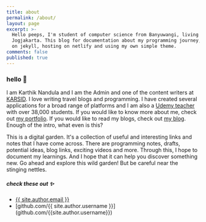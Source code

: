 ```yaml
---
title: about
permalink: /about/
layout: page
excerpt: >-
  Hello peeps, I'm student of computer science from Banyuwangi, living in
  Jogjakarta. This blog for documentation about my programming journey, running
  on jekyll, hosting on netlify and using my own simple theme.
comments: false
published: true
---
```


### hello 👋

I am Karthik Nandula and I am the Admin and one of the content writers at [KARSID](https://www.karsidonline.com/). I love writing travel blogs and programming. I have created several applications for a broad range of platforms and I am also a [Udemy teacher](https://www.udemy.com/user/karthik-nandula/) with over 38,000 students. If you would like to know more about me, check out [my portfolio](https://www.karsidonline.com/portfolio/). If you would like to read my blogs, check out [my blog](https://www.karsidonline.com/). Enough of the intro, what even is this?

This is a digital garden. It's a collection of useful and interesting links and notes that I have come across. There are programming notes, drafts, potential ideas, blog links, exciting videos and more. Through this, I hope to document my learnings. And I hope that it can help you discover something new. Go ahead and explore this wild garden! But be careful near the stinging nettles.

##### check these out ✨

- [{{ site.author.email }}](mailto:{{site.author.email}})
- [github.com/{{ site.author.username }}] (github.com/{{site.author.username}})
